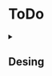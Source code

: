 # ToDo
<details>
  <summary><h2>Desing</h2></summary>
  <img src="https://github.com/TheArtur128/ToDo/blob/main/images/design.webp"/>

## Legend
### Dependency types
- `A —> B` is a dependency of `A` on `B` when `A` knows about `B`
- `A --> B` is a dependency of `A` on `B` when `A` does not know about `B`

### Element types
- Elements from which dependency arrows come out and into are files</br>
- Elements in which files are nested are applications

`A` and `A contract` are the same file, but with the emphasis that changes occurring in files that `A` depends on will be suspended by introducing adaptation code to preserve the external behavior of `A`.</br>

## Dependencies between applications
From the outside of applications, all dependencies between applications are captured through `input` and `output` files, by committing all exported content of one application to others in that application's `output` file and importing this content from this file occurring in the `input` files of other applications.</br>

From within applications, all dependencies between applications are captured by splitting the imported content from `input` files into thematic files (`config`, `models`, `types`, `utils`).</br>

The exception is the `shared` application, which itself cannot import from other applications and whose files can be directly imported by other applications' `input` files.

</details>
